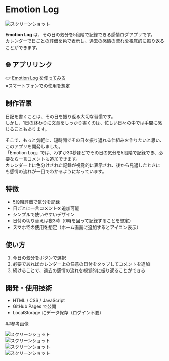# Emotion Log

![スクリーンショット](image/icon2.png)

**Emotion Log** は、その日の気分を5段階で記録できる感情ログアプリです。  
カレンダーで日ごとの評価を色で表示し、過去の感情の流れを視覚的に振り返ることができます。

## 🌐 アプリリンク

👉 [Emotion Log を使ってみる](https://terakooooou.github.io/Emotion-Log/)  
※スマートフォンでの使用を想定

## 制作背景

日記を書くことは、その日を振り返る大切な習慣です。  
しかし、1日の終わりに文章をしっかり書くのは、忙しい日々の中では手間に感じることもあります。

そこで、もっと気軽に、短時間でその日を振り返れる仕組みを作りたいと思い、このアプリを開発しました。  
「Emotion Log」では、わずか30秒ほどでその日の気分を5段階で記録でき、必要なら一言コメントも追加できます。  
カレンダー上に色分けされた記録が視覚的に表示され、後から見返したときにも感情の流れが一目でわかるようになっています。

## 特徴

- 5段階評価で気分を記録  
- 日ごとに一言コメントを追加可能  
- シンプルで使いやすいデザイン  
- 日付の切り替えは夜3時（0時を回って記録することを想定）  
- スマホでの使用を想定（ホーム画面に追加するとアイコン表示）  

## 使い方

1. 今日の気分をボタンで選択  
2. 必要であればカレンダー上の任意の日付をタップしてコメントを追加  
3. 続けることで、過去の感情の流れを視覚的に振り返ることができる  

## 開発・使用技術

- HTML / CSS / JavaScript  
- GitHub Pages で公開  
- LocalStorage にデータ保存（ログイン不要）  

##参考画像

![スクリーンショット](image/IMG_8547.png)  
![スクリーンショット](image/IMG_9566.png)  
![スクリーンショット](image/IMG_9567.png)  
![スクリーンショット](image/IMG_8549.jpeg) 

